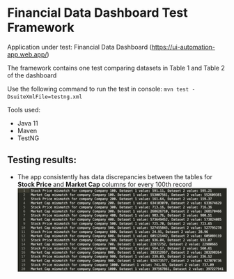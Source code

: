 # Financial Data Dashboard Test Framework

Application under test: Financial Data Dashboard (https://ui-automation-app.web.app/)

The framework contains one test comparing datasets in Table 1 and Table 2 of the dashboard

Use the following command to run the test in console:
`mvn test -DsuiteXmlFile=testng.xml`

Tools used:
- Java 11
- Maven
- TestNG

## Testing results:
- The app consistently has data discrepancies between the tables for **Stock Price** and **Market Cap** columns for every 100th record
 ![Test result](https://github.com/Aanasta/financial_dashbboard_tests/blob/main/src/main/resources/Test%20result.png)
